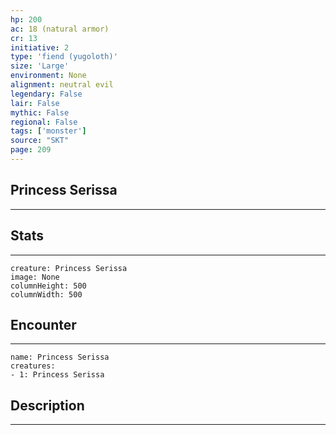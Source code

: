 ```yaml
---
hp: 200
ac: 18 (natural armor)
cr: 13
initiative: 2
type: 'fiend (yugoloth)'    
size: 'Large'
environment: None
alignment: neutral evil
legendary: False
lair: False
mythic: False
regional: False
tags: ['monster']
source: "SKT"
page: 209
---
```


## Princess Serissa
---



## Stats
---

```statblock
creature: Princess Serissa
image: None
columnHeight: 500
columnWidth: 500
```

## Encounter
---

```encounter-table
name: Princess Serissa
creatures:
- 1: Princess Serissa
```

## Description
---




